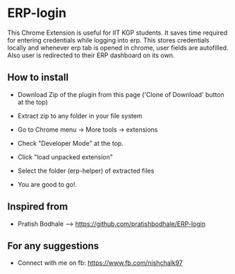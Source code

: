 # ERP-login
This Chrome Extension is useful for IIT KGP students. It saves time required for entering credentials while logging into erp. This stores credentials locally and whenever erp tab is opened in chrome, user fields are autofilled. Also user is redirected to their ERP dashboard on its own.  


## How to install 

* Download Zip of the plugin from this page ('Clone of Download' button at the top) 

* Extract zip to any folder in your file system

* Go to Chrome menu -> More tools -> extensions

* Check "Developer Mode" at the top.

* Click "load unpacked extension"

* Select the folder (erp-helper) of extracted files

* You are good to go!. 

## Inspired from
* Pratish Bodhale --> https://github.com/pratishbodhale/ERP-login

## For any suggestions
* Connect with me on fb: https://www.fb.com/nishchalk97